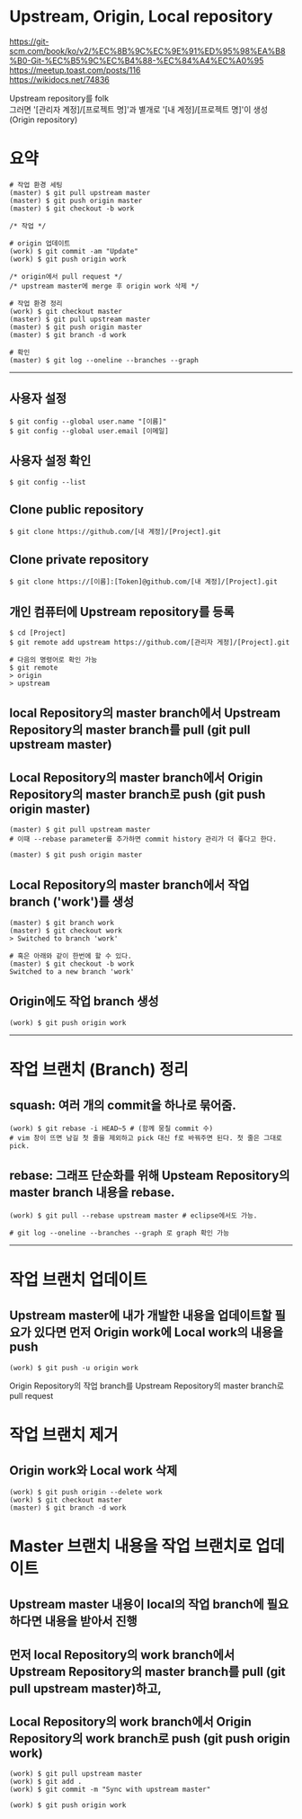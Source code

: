 # Upstream, Origin, Local repository

https://git-scm.com/book/ko/v2/%EC%8B%9C%EC%9E%91%ED%95%98%EA%B8%B0-Git-%EC%B5%9C%EC%B4%88-%EC%84%A4%EC%A0%95
https://meetup.toast.com/posts/116  
https://wikidocs.net/74836  

Upstream repository를 folk  
그러면 '[관리자 계정]/[프로젝트 명]'과 별개로 '[내 계정]/[프로젝트 명]'이 생성 (Origin repository)  

# 요약
```
# 작업 환경 세팅
(master) $ git pull upstream master
(master) $ git push origin master
(master) $ git checkout -b work

/* 작업 */

# origin 업데이트
(work) $ git commit -am "Update"
(work) $ git push origin work

/* origin에서 pull request */
/* upstream master에 merge 후 origin work 삭제 */

# 작업 환경 정리
(work) $ git checkout master
(master) $ git pull upstream master
(master) $ git push origin master
(master) $ git branch -d work

# 확인
(master) $ git log --oneline --branches --graph
```

-----

## 사용자 설정 
```
$ git config --global user.name "[이름]"
$ git config --global user.email [이메일]
```

## 사용자 설정 확인
```
$ git config --list
```

## Clone public repository
```
$ git clone https://github.com/[내 계정]/[Project].git
```

## Clone private repository
```
$ git clone https://[이름]:[Token]@github.com/[내 계정]/[Project].git
```

## 개인 컴퓨터에 Upstream repository를 등록
```
$ cd [Project]
$ git remote add upstream https://github.com/[관리자 게정]/[Project].git

# 다음의 명령어로 확인 가능
$ git remote
> origin
> upstream
```

## local Repository의 master branch에서 Upstream Repository의 master branch를 pull (git pull upstream master)
## Local Repository의 master branch에서 Origin Repository의 master branch로 push (git push origin master)
```
(master) $ git pull upstream master
# 이때 --rebase parameter를 추가하면 commit history 관리가 더 좋다고 한다.

(master) $ git push origin master
```

## Local Repository의 master branch에서 작업 branch ('work')를 생성
```
(master) $ git branch work
(master) $ git checkout work
> Switched to branch 'work'

# 혹은 아래와 같이 한번에 할 수 있다.
(master) $ git checkout -b work
Switched to a new branch 'work'
```

## Origin에도 작업 branch 생성
```
(work) $ git push origin work
```


-----


# 작업 브랜치 (Branch) 정리
## squash: 여러 개의 commit을 하나로 묶어줌.
```
(work) $ git rebase -i HEAD~5 # (함께 뭉칠 commit 수)
# vim 창이 뜨면 남길 첫 줄을 제외하고 pick 대신 f로 바꿔주면 된다. 첫 줄은 그대로 pick.
```

## rebase: 그래프 단순화를 위해 Upsteam Repository의 master branch 내용을 rebase.
```
(work) $ git pull --rebase upstream master # eclipse에서도 가능.

# git log --oneline --branches --graph 로 graph 확인 가능
```

-----

# 작업 브랜치 업데이트
## Upstream master에 내가 개발한 내용을 업데이트할 필요가 있다면 먼저 Origin work에 Local work의 내용을 push
```
(work) $ git push -u origin work
```
Origin Repository의 작업 branch를 Upstream Repository의 master branch로 pull request

# 작업 브랜치 제거
## Origin work와 Local work 삭제
```
(work) $ git push origin --delete work
(work) $ git checkout master
(master) $ git branch -d work
```

# Master 브랜치 내용을 작업 브랜치로 업데이트
## Upstream master 내용이 local의 작업 branch에 필요하다면 내용을 받아서 진행
## 먼저 local Repository의 work branch에서 Upstream Repository의 master branch를 pull (git pull upstream master)하고, 
## Local Repository의 work branch에서 Origin Repository의 work branch로 push (git push origin work)
```
(work) $ git pull upstream master
(work) $ git add .
(work) $ git commit -m "Sync with upstream master"

(work) $ git push origin work
```